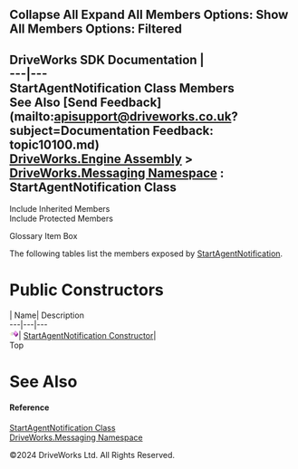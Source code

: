        

 Collapse All Expand All  Members Options: Show All  Members Options: Filtered   
---  
DriveWorks SDK Documentation  |   
---|---  
StartAgentNotification Class Members   
See Also [Send Feedback](mailto:apisupport@driveworks.co.uk?subject=Documentation Feedback: topic10100.md)  
[DriveWorks.Engine Assembly](topic2156.md) > [DriveWorks.Messaging Namespace](topic10038.md) : StartAgentNotification Class  
---  
  
Include Inherited Members    
Include Protected Members  


Glossary Item Box

The following tables list the members exposed by [StartAgentNotification](topic10100.md).

# Public Constructors

| Name| Description  
---|---|---  
![Public Constructor](dotnetimages/publicConstructor.gif)| [StartAgentNotification Constructor](topic10106.md)|   
Top

# See Also

#### Reference

[StartAgentNotification Class](topic10100.md)   
[DriveWorks.Messaging Namespace](topic10038.md)

©2024 DriveWorks Ltd. All Rights Reserved.
